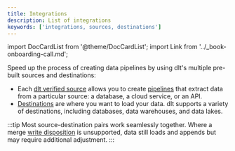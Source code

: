 ```yaml
---
title: Integrations
description: List of integrations
keywords: ['integrations, sources, destinations']
---
```

import DocCardList from '@theme/DocCardList';
import Link from '../_book-onboarding-call.md';

Speed up the process of creating data pipelines by using dlt's multiple pre-built sources and destinations:

- Each [dlt verified source](verified-sources) allows you to create [pipelines](../general-usage/pipeline) that extract data from a particular source: a database, a cloud service, or an API.
- [Destinations](destinations) are where you want to load your data. dlt supports a variety of destinations, including databases, data warehouses, and data lakes.

<DocCardList />

:::tip
Most source-destination pairs work seamlessly together. Where a merge [write disposition](../general-usage/incremental-loading#choosing-a-write-disposition) is unsupported, data still loads and appends but may require additional adjustment.
:::